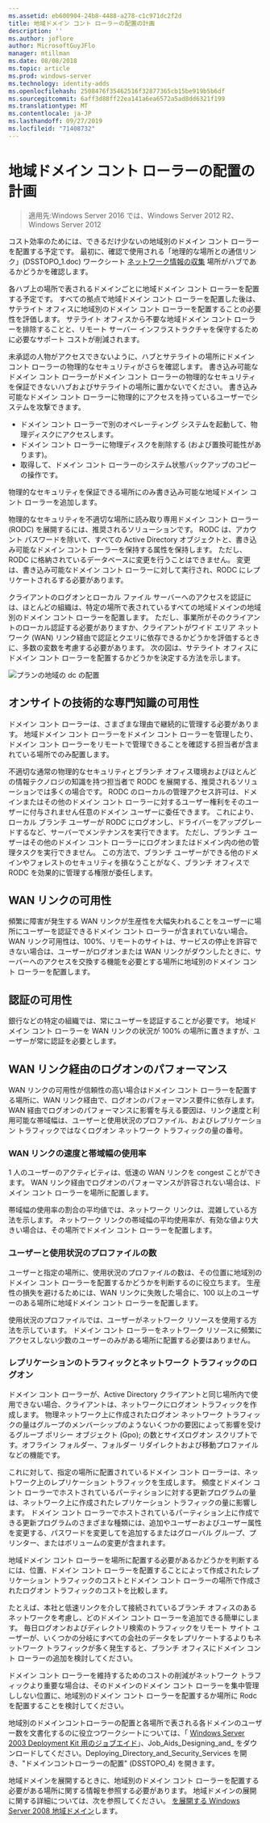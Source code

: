 ```yaml
---
ms.assetid: eb600904-24b8-4488-a278-c1c971dc2f2d
title: 地域ドメイン コント ローラーの配置の計画
description: ''
ms.author: joflore
author: MicrosoftGuyJFlo
manager: mtillman
ms.date: 08/08/2018
ms.topic: article
ms.prod: windows-server
ms.technology: identity-adds
ms.openlocfilehash: 2508476f35462516f32877365cb15be919b5b6df
ms.sourcegitcommit: 6aff3d88ff22ea141a6ea6572a5ad8dd6321f199
ms.translationtype: MT
ms.contentlocale: ja-JP
ms.lasthandoff: 09/27/2019
ms.locfileid: "71408732"
---
```

# <a name="planning-regional-domain-controller-placement"></a>地域ドメイン コント ローラーの配置の計画

>適用先:Windows Server 2016 では、Windows Server 2012 R2、Windows Server 2012

コスト効率のためには、できるだけ少ないの地域別のドメイン コント ローラーを配置する予定です。 最初に、確認で使用される「地理的な場所との通信リンク」(DSSTOPO_1.doc) ワークシート [ネットワーク情報の収集](../../ad-ds/plan/Collecting-Network-Information.md) 場所がハブであるかどうかを確認します。  
  
各ハブ上の場所で表されるドメインごとに地域ドメイン コント ローラーを配置する予定です。 すべての拠点で地域ドメイン コント ローラーを配置した後は、サテライト オフィスに地域別のドメイン コント ローラーを配置することの必要性を評価します。 サテライト オフィスから不要な地域ドメイン コント ローラーを排除することと、リモート サーバー インフラストラクチャを保守するために必要なサポート コストが削減されます。  
  
未承認の人物がアクセスできないように、ハブとサテライトの場所にドメイン コント ローラーの物理的なセキュリティがさらを確認します。 書き込み可能なドメイン コント ローラーがドメイン コント ローラーの物理的なセキュリティを保証できないハブおよびサテライトの場所に置かないでください。 書き込み可能なドメイン コント ローラーに物理的にアクセスを持っているユーザーでシステムを攻撃できます。  
  
- ドメイン コント ローラーで別のオペレーティング システムを起動して、物理ディスクにアクセスします。  
- ドメイン コント ローラーに物理ディスクを削除する (および置換可能性があります)。  
- 取得して、ドメイン コント ローラーのシステム状態バックアップのコピーの操作です。  
  
物理的なセキュリティを保証できる場所にのみ書き込み可能な地域ドメイン コント ローラーを追加します。  
  
物理的なセキュリティを不適切な場所に読み取り専用ドメイン コント ローラー (RODC) を展開するには、推奨されるソリューションです。 RODC は、アカウント パスワードを除いて、すべての Active Directory オブジェクトと、書き込み可能なドメイン コント ローラーを保持する属性を保持します。 ただし、RODC に格納されているデータベースに変更を行うことはできません。 変更は、書き込み可能なドメイン コント ローラーに対して実行され、RODC にレプリケートされるする必要があります。  
  
クライアントのログオンとローカル ファイル サーバーへのアクセスを認証には、ほとんどの組織は、特定の場所で表されているすべての地域ドメインの地域別のドメイン コント ローラーを配置します。 ただし、事業所がそのクライアントのローカル認証する必要がありますか、クライアントがワイド エリア ネットワーク (WAN) リンク経由で認証とクエリに依存できるかどうかを評価するときに、多数の変数を考慮する必要があります。 次の図は、サテライト オフィスにドメイン コント ローラーを配置するかどうかを決定する方法を示します。  
  
![プランの地域の dc の配置](media/Planning-Regional-Domain-Controller-Placement/49892c8c-2c99-4aab-92ba-808dbc8048e2.gif)  
  
## <a name="onsite-technical-expertise-availability"></a>オンサイトの技術的な専門知識の可用性

ドメイン コント ローラーは、さまざまな理由で継続的に管理する必要があります。 地域ドメイン コント ローラーをドメイン コント ローラーを管理したり、ドメイン コント ローラーをリモートで管理できることを確認する担当者が含まれている場所でのみ配置します。  
  
不適切な通常の物理的なセキュリティとブランチ オフィス環境およびほとんどの情報テクノロジの知識を持つ担当者で RODC を展開する、推奨されるソリューションでは多くの場合です。 RODC のローカルの管理アクセス許可は、ドメインまたはその他のドメイン コント ローラーに対するユーザー権利をそのユーザーに付与されません任意のドメイン ユーザーに委任できます。 これにより、ローカル ブランチ ユーザーが RODC にログオンし、ドライバーをアップグレードするなど、サーバーでメンテナンスを実行できます。 ただし、ブランチ ユーザーはその他のドメイン コント ローラーにログオンまたはドメイン内の他の管理タスクを実行できません。 この方法で、ブランチ ユーザーができる他のドメインやフォレストのセキュリティを損なうことがなく、ブランチ オフィスで RODC を効果的に管理する権限が委任します。  
  
## <a name="wan-link-availability"></a>WAN リンクの可用性

頻繁に障害が発生する WAN リンクが生産性を大幅失われることをユーザーに場所にユーザーを認証できるドメイン コント ローラーが含まれていない場合。 WAN リンク可用性は、100%、リモートのサイトは、サービスの停止を許容できない場合は、ユーザーがログオンまたは WAN リンクがダウンしたときに、サーバーへのアクセスを交換する機能を必要とする場所に地域別のドメイン コント ローラーを配置します。  
  
## <a name="authentication-availability"></a>認証の可用性

銀行などの特定の組織では、常にユーザーを認証することが必要です。 地域ドメイン コント ローラーを WAN リンクの状況が 100% の場所に置きますが、ユーザーが常に認証を必要とします。  
  
## <a name="logon-performance-over-wan-links"></a>WAN リンク経由のログオンのパフォーマンス

WAN リンクの可用性が信頼性の高い場合はドメイン コント ローラーを配置する場所に、WAN リンク経由で、ログオンのパフォーマンス要件に依存します。 WAN 経由でログオンのパフォーマンスに影響を与える要因は、リンク速度と利用可能な帯域幅は、ユーザーと使用状況のプロファイル、およびレプリケーション トラフィックではなくログオン ネットワーク トラフィックの量の番号。  
  
### <a name="wan-link-speed-and-bandwidth-utilization"></a>WAN リンクの速度と帯域幅の使用率

1 人のユーザーのアクティビティは、低速の WAN リンクを congest ことができます。 WAN リンク経由でログオンのパフォーマンスが許容されない場合は、ドメイン コント ローラーを場所に配置します。  
  
帯域幅の使用率の割合の平均値では、ネットワーク リンクは、混雑している方法を示します。 ネットワーク リンクの帯域幅の平均使用率が、有効な値より大きい場合は、その場所でドメイン コント ローラーを配置します。  
  
### <a name="number-of-users-and-usage-profiles"></a>ユーザーと使用状況のプロファイルの数

ユーザーと指定の場所に、使用状況のプロファイルの数は、その位置に地域別のドメイン コント ローラーを配置するかどうかを判断するのに役立ちます。 生産性の損失を避けるためには、WAN リンクに失敗した場合に、100 以上のユーザーのある場所に地域ドメイン コント ローラーを配置します。  
  
使用状況のプロファイルでは、ユーザーがネットワーク リソースを使用する方法を示しています。 ドメイン コント ローラーをネットワーク リソースに頻繁にアクセスしない少数のユーザーのみがある場所に配置する必要はありません。  
  
### <a name="logon-network-traffic-vs-replication-traffic"></a>レプリケーションのトラフィックとネットワーク トラフィックのログオン

ドメイン コント ローラーが、Active Directory クライアントと同じ場所内で使用できない場合、クライアントは、ネットワークにログオン トラフィックを作成します。 物理ネットワーク上に作成されたログオン ネットワーク トラフィックの量はグループのメンバーシップのようないくつかの要因によって影響を受けるグループ ポリシー オブジェクト (Gpo); の数とサイズログオン スクリプトです。オフライン フォルダー、フォルダー リダイレクトおよび移動プロファイルなどの機能です。  
  
これに対して、指定の場所に配置されているドメイン コント ローラーは、ネットワーク上のレプリケーション トラフィックを生成します。 頻度とドメイン コント ローラーでホストされているパーティションに対する更新プログラムの量は、ネットワーク上に作成されたレプリケーション トラフィックの量に影響します。 ドメイン コント ローラーでホストされているパーティション上に作成できる更新プログラムのさまざまな種類には、追加やユーザーおよびユーザー属性を変更する、パスワードを変更してを追加するまたはグローバル グループ、プリンター、またはボリュームの変更が含まれます。  
  
地域ドメイン コント ローラーを場所に配置する必要があるかどうかを判断するには、位置、ドメイン コント ローラーを配置することによって作成されたレプリケーション トラフィックのコストとドメイン コント ローラーの場所で作成されたログオン トラフィックのコストを比較します。  
  
たとえば、本社と低速リンクを介して接続されているブランチ オフィスのあるネットワークを考慮し、どのドメイン コント ローラーを追加できる簡単にします。 毎日ログオンおよびディレクトリ検索のトラフィックをリモート サイト ユーザーが、いくつかの分岐にすべての会社のデータをレプリケートするよりもネットワーク トラフィックが多く発生すると、ブランチ オフィスにドメイン コント ローラーの追加を検討してください。  
  
ドメイン コント ローラーを維持するためのコストの削減がネットワーク トラフィックより重要な場合は、そのドメインのドメイン コント ローラーを集中管理ししない位置に、地域別のドメイン コント ローラーを配置するか場所に Rodc を配置することを検討してください。  
  
地域別のドメインコントローラーの配置と各場所で表される各ドメインのユーザー数を文書化するのに役立つワークシートについては、「 [Windows Server 2003 Deployment Kit 用のジョブエイド](https://go.microsoft.com/fwlink/?LinkID=102558)」、Job_Aids_Designing_and_ をダウンロードしてください。Deploying_Directory_and_Security_Services を開き、"ドメインコントローラーの配置" (DSSTOPO_4) を開きます。  
  
地域ドメインを展開するときに、地域別のドメイン コント ローラーを配置する必要がある場所に関する情報を参照する必要があります。 地域ドメインの展開に関する詳細については、次を参照してください。 [を展開する Windows Server 2008 地域ドメイン](https://technet.microsoft.com/library/cc755118.aspx)します。  
